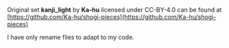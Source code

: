 Original set **kanji_light** by **Ka-hu** licensed under CC-BY-4.0 can be found at [https://github.com/Ka-hu/shogi-pieces](https://github.com/Ka-hu/shogi-pieces)

I have only rename files to adapt to my code.
